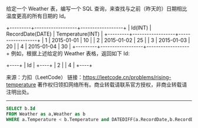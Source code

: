 给定一个 Weather 表，编写一个 SQL 查询，来查找与之前（昨天的）日期相比温度更高的所有日期的 Id。

+---------+------------------+------------------+
| Id(INT) | RecordDate(DATE) | Temperature(INT) |
+---------+------------------+------------------+
| 1 | 2015-01-01 | 10 |
| 2 | 2015-01-02 | 25 |
| 3 | 2015-01-03 | 20 |
| 4 | 2015-01-04 | 30 |
+---------+------------------+------------------+
例如，根据上述给定的 Weather 表格，返回如下 Id:

+----+
| Id |
+----+
| 2 |
| 4 |
+----+

来源：力扣（LeetCode）
链接：https://leetcode.cn/problems/rising-temperature
著作权归领扣网络所有。商业转载请联系官方授权，非商业转载请注明出处。

---

```sql
SELECT b.Id
FROM Weather as a,Weather as b
WHERE a.Temperature < b.Temperature and DATEDIFF(a.RecordDate,b.RecordDate) = -1;
```
